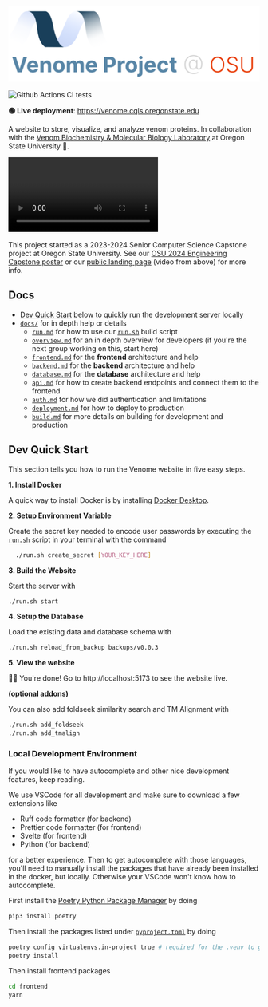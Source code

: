 <img src="./docs/assets/logo-v3.svg" alt="venome title" />

![Github Actions CI tests](https://github.com/venom-biochem-lab/venome/actions/workflows/ci.yml/badge.svg)

**🟢 Live deployment**: https://venome.cqls.oregonstate.edu

A website to store, visualize, and analyze venom proteins. In collaboration with the [Venom Biochemistry & Molecular Biology Laboratory](https://venombiochemistrylab.weebly.com/) at Oregon State University 🦫.

<video autoplay loop src="https://github.com/Venom-Biochem-Lab/venome/assets/65095341/7f0c2fdf-2d06-462a-a57d-2cb043d8141a" ></video>

This project started as a 2023-2024 Senior Computer Science Capstone project at Oregon State University. See our [OSU 2024 Engineering Capstone poster](https://github.com/Venom-Biochem-Lab/venome-poster/blob/main/posters/2024.TheUnknownVenome.CS.094.pdf) or our [public landing page](https://venom-biochem-lab.github.io/venome-poster/) (video from above) for more info.

## Docs

- [Dev Quick Start](#dev-quick-start) below to quickly run the development server locally
- [`docs/`](./docs/) for in depth help or details
  - [`run.md`](./docs/run.md) for how to use our [`run.sh`](./run.sh) build script
  - [`overview.md`](./docs/overview.md) for an in depth overview for developers (if you're the next group working on this, start here)
  - [`frontend.md`](./docs/frontend.md) for the **frontend** architecture and help
  - [`backend.md`](./docs/backend.md) for the **backend** architecture and help
  - [`database.md`](./docs/database.md) for the **database** architecture and help
  - [`api.md`](./docs/api.md) for how to create backend endpoints and connect them to the frontend
  - [`auth.md`](./docs/auth.md) for how we did authentication and limitations
  - [`deployment.md`](./docs/deployment.md) for how to deploy to production
  - [`build.md`](./docs/build.md) for more details on building for development and production

## Dev Quick Start

This section tells you how to run the Venome website in five easy steps.

**1. Install Docker**

A quick way to install Docker is by installing [Docker Desktop](https://www.docker.com/products/docker-desktop/).

**2. Setup Environment Variable**

Create the secret key needed to encode user passwords by executing the
[`run.sh`](./run.sh) script in your terminal with the command

```bash
  ./run.sh create_secret [YOUR_KEY_HERE]
```

**3. Build the Website**

Start the server with

```bash
./run.sh start
```

**4. Setup the Database**

Load the existing data and database schema with

```bash
./run.sh reload_from_backup backups/v0.0.3
```

**5. View the website**

🎉🥳 You're done! Go to http://localhost:5173 to see the website live.

**(optional addons)**

You can also add foldseek similarity search and TM Alignment with

```bash
./run.sh add_foldseek
./run.sh add_tmalign
```

### Local Development Environment

If you would like to have autocomplete and other nice development features, keep reading.

We use VSCode for all development and make sure to download a few extensions like

- Ruff code formatter (for backend)
- Prettier code formatter (for frontend)
- Svelte (for frontend)
- Python (for backend)

for a better experience. Then to get autocomplete with those languages, you'll need to manually install the packages that have already been installed in the docker, but locally. Otherwise your VSCode won't know how to autocomplete.

First install the [Poetry Python Package Manager](https://python-poetry.org/) by doing

```bash
pip3 install poetry
```

Then install the packages listed under [`pyproject.toml`](./backend/pyproject.toml) by doing

```bash
poetry config virtualenvs.in-project true # required for the .venv to get created
poetry install
```

Then install frontend packages

```bash
cd frontend
yarn
```

